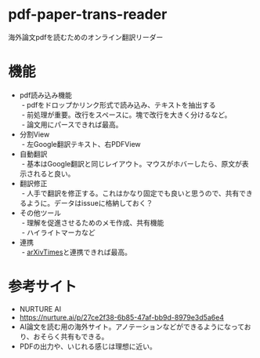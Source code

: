 # pdf-paper-trans-reader
海外論文pdfを読むためのオンライン翻訳リーダー

# 機能

- pdf読み込み機能  
  - pdfをドロップかリンク形式で読み込み、テキストを抽出する  
  - 前処理が重要。改行をスペースに。塊で改行を大きく分けるなど。  
  - 論文用にパースできれば最高。  
- 分割View  
  - 左Google翻訳テキスト、右PDFView  
- 自動翻訳  
  - 基本はGoogle翻訳と同じレイアウト。マウスがホバーしたら、原文が表示されると良い。  
- 翻訳修正  
  - 人手で翻訳を修正する。これはかなり固定でも良いと思うので、共有できるように。データはissueに格納しておく？  
- その他ツール  
  - 理解を促進させるためのメモ作成、共有機能  
  - ハイライトマーカなど   
- 連携  
  - [arXivTimes](https://github.com/arXivTimes/arXivTimes)と連携できれば最高。  

# 参考サイト

- NURTURE AI
 - https://nurture.ai/p/27ce2f38-6b85-47af-bb9d-8979e3d5a6e4
 - AI論文を読む用の海外サイト。アノテーションなどができるようになっており、おそらく共有もできる。
 - PDFの出力や、いじれる感じは理想に近い。
